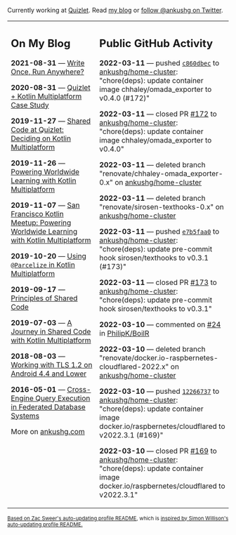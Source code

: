 Currently working at [Quizlet](https://quizlet.com/). Read [my blog](https://ankushg.com/) or [follow @ankushg on Twitter](https://twitter.com/ankushg).

<table><tr><td valign="top" width="40%">

## On My Blog
<!-- blog starts -->
**2021-08-31** — [Write Once, Run Anywhere?](https://ankushg.com/posts/write-once-run-anywhere-increment/)

**2020-08-31** — [Quizlet + Kotlin Multiplatform Case Study](https://ankushg.com/posts/quizlet-kotlin-multiplatform-case-study/)

**2019-11-27** — [Shared Code at Quizlet: Deciding on Kotlin Multiplatform](https://ankushg.com/posts/shared-code-kotlin-multiplatform/)

**2019-11-26** — [Powering Worldwide Learning with Kotlin Multiplatform](https://ankushg.com/speaking/droidcon-sf-2019)

**2019-11-07** — [San Francisco Kotlin Meetup: Powering Worldwide Learning with Kotlin Multiplatform](https://ankushg.com/speaking/sf-kotlin-meetup-2019)

**2019-10-20** — [Using `@Parcelize` in Kotlin Multiplatform](https://ankushg.com/posts/multiplatform-parcelize/)

**2019-09-17** — [Principles of Shared Code](https://ankushg.com/speaking/denver-startup-week-2019)

**2019-07-03** — [A Journey in Shared Code with Kotlin Multiplatform](https://ankushg.com/speaking/droidcon-berlin-2019)

**2018-08-03** — [Working with TLS 1.2 on Android 4.4 and Lower](https://ankushg.com/posts/tls-1.2-on-android/)

**2016-05-01** — [Cross-Engine Query Execution in Federated Database Systems](https://ankushg.com/projects/thesis)
<!-- blog ends -->
More on [ankushg.com](https://ankushg.com/)
</td><td valign="top" width="60%">

## Public GitHub Activity
<!-- githubActivity starts -->
**2022-03-11** — pushed [`c860dbec`](https://github.com/ankushg/home-cluster/commit/c860dbecdc4a1b0de70c16ebcf46669c33e76bab) to [ankushg/home-cluster](https://api.github.com/repos/ankushg/home-cluster): "chore(deps): update container image chhaley/omada_exporter to v0.4.0 (#172)"

**2022-03-11** — closed PR [#172](https://github.com/ankushg/home-cluster/pull/172) to [ankushg/home-cluster](https://api.github.com/repos/ankushg/home-cluster): "chore(deps): update container image chhaley/omada_exporter to v0.4.0"

**2022-03-11** — deleted branch "renovate/chhaley-omada_exporter-0.x" on [ankushg/home-cluster](https://api.github.com/repos/ankushg/home-cluster)

**2022-03-11** — deleted branch "renovate/sirosen-texthooks-0.x" on [ankushg/home-cluster](https://api.github.com/repos/ankushg/home-cluster)

**2022-03-11** — pushed [`e7b5faa0`](https://github.com/ankushg/home-cluster/commit/e7b5faa06462f3fd361ac0ec04302ea515b023e2) to [ankushg/home-cluster](https://api.github.com/repos/ankushg/home-cluster): "chore(deps): update pre-commit hook sirosen/texthooks to v0.3.1 (#173)"

**2022-03-11** — closed PR [#173](https://github.com/ankushg/home-cluster/pull/173) to [ankushg/home-cluster](https://api.github.com/repos/ankushg/home-cluster): "chore(deps): update pre-commit hook sirosen/texthooks to v0.3.1"

**2022-03-10** — commented on [#24](https://github.com/PhilipK/BoilR/issues/24#issuecomment-1064366779) in [PhilipK/BoilR](https://api.github.com/repos/PhilipK/BoilR)

**2022-03-10** — deleted branch "renovate/docker.io-raspbernetes-cloudflared-2022.x" on [ankushg/home-cluster](https://api.github.com/repos/ankushg/home-cluster)

**2022-03-10** — pushed [`12266737`](https://github.com/ankushg/home-cluster/commit/12266737406efdad2f32a6a87fdfbb9bb437783f) to [ankushg/home-cluster](https://api.github.com/repos/ankushg/home-cluster): "chore(deps): update container image docker.io/raspbernetes/cloudflared to v2022.3.1 (#169)"

**2022-03-10** — closed PR [#169](https://github.com/ankushg/home-cluster/pull/169) to [ankushg/home-cluster](https://api.github.com/repos/ankushg/home-cluster): "chore(deps): update container image docker.io/raspbernetes/cloudflared to v2022.3.1"
<!-- githubActivity ends -->
</td></tr></table>

<sub><a href="https://github.com/ZacSweers/ZacSweers">Based on Zac Sweer's auto-updating profile README</a>, which is <a href="https://simonwillison.net/2020/Jul/10/self-updating-profile-readme/">inspired by Simon Willison's auto-updating profile README.</a></sub>